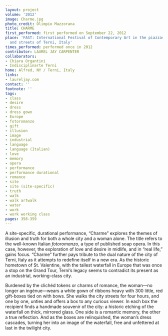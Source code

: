 ```yaml
---
layout: project
volume: '2012'
image: Charme.jpg
photo_credit: Olimpio Mazzorana
title: CHARME
first_performed: first performed on September 22, 2012
place: 'FAST: International Festival of Contemporary Art in the piazzas, sidewalks
  and streets of Terni, Italy'
times_performed: performed once in 2012
contributor: LAUREL JAY CARPENTER
collaborators:
- Chiara Organtini
- Indisciplinarte Terni
home: Alfred, NY / Terni, Italy
links:
- laureljay.com
contact: ''
footnote: ''
tags:
- class
- desire
- dress
- dress gown
- Europe
- fotoromanzo
- gift
- illusion
- image
- industrial
- language
- language (Italian)
- love
- memory
- opera
- performance
- performance durational
- romance
- site
- site (site-specific)
- truth
- walk
- walk artwalk
- water
- work
- work working class
pages: 358-359
---
```


A site-specific, durational performance, “Charme” explores the themes of illusion and truth for both a whole city and a woman alone. The title refers to the well-known Italian _fotoromanzo_, a type of published soap opera. In this case, however, the exploration of love and desire in midlife, and in “real life,” gains focus. “Charme” further pays tribute to the dual nature of the city of Terni, Italy as it attempts to redefine itself in a new era. As the historic hometown of St. Valentine, with the tallest waterfall in Europe that was once a stop on the Grand Tour, Terni’s legacy seems to contradict its present as an industrial, working-class city.

Burdened by the clichéd tokens or charms of romance, the woman—no longer an ingénue—wears a white gown of ribbons heavy with 300 little, red gift-boxes tied on with bows. She walks the city streets for four hours, and one by one, unties and offers a box to any curious viewer. In each box the recipient finds a handmade souvenir of the city: a historic etching of the waterfall on thick, mirrored glass. One side is a romantic memory, the other a true reflection. And as the boxes are relinquished, the woman’s dress cascades, turning her into an image of the waterfall, free and unfettered at last in the twilight city.
